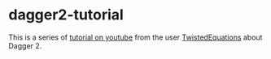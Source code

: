 # dagger2-tutorial

  This is a series of [tutorial on youtube](https://www.youtube.com/watch?v=Qwk7ESmaCq0&list=PLuR1PJnGR-Ih-HXnGSpnqjdhdvqcwhfFU)
  from the user [TwistedEquations](https://www.youtube.com/channel/UC5fT02o8H1NnGfX7j1CmP6Q) about Dagger 2.
